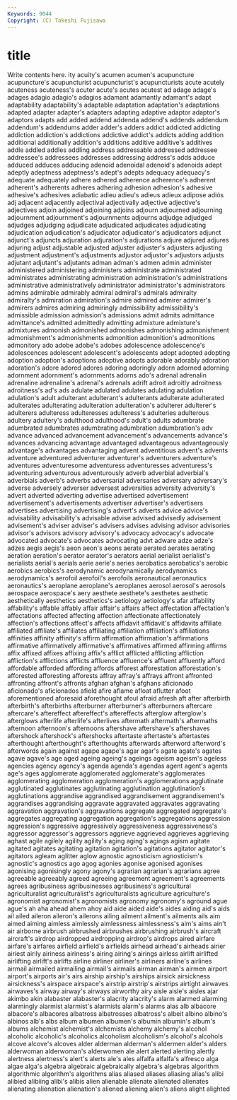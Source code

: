 ```yaml
---
Keywords: 9044 
Copyright: (C) Takeshi Fujisawa
---
```


# title

Write contents here.
ity acuity's acumen acumen's acupuncture acupuncture's acupuncturist acupuncturist's acupuncturists acute
acutely acuteness acuteness's acuter acute's acutes acutest ad adage adage's
adages adagio adagio's adagios adamant adamantly adamant's adapt adaptability adaptability's
adaptable adaptation adaptation's adaptations adapted adapter adapter's adapters adapting adaptive
adaptor adaptor's adaptors adapts add added addend addenda addend's addends
addendum addendum's addendums adder adder's adders addict addicted addicting addiction
addiction's addictions addictive addict's addicts adding addition additional additionally addition's
additions additive additive's additives addle addled addles addling address addressable
addressed addressee addressee's addressees addresses addressing address's adds adduce adduced
adduces adducing adenoid adenoidal adenoid's adenoids adept adeptly adeptness adeptness's
adept's adepts adequacy adequacy's adequate adequately adhere adhered adherence adherence's
adherent adherent's adherents adheres adhering adhesion adhesion's adhesive adhesive's adhesives
adiabatic adieu adieu's adieus adieux adipose adiós adj adjacent adjacently
adjectival adjectivally adjective adjective's adjectives adjoin adjoined adjoining adjoins adjourn
adjourned adjourning adjournment adjournment's adjournments adjourns adjudge adjudged adjudges adjudging
adjudicate adjudicated adjudicates adjudicating adjudication adjudication's adjudicator adjudicator's adjudicators adjunct
adjunct's adjuncts adjuration adjuration's adjurations adjure adjured adjures adjuring adjust
adjustable adjusted adjuster adjuster's adjusters adjusting adjustment adjustment's adjustments adjustor
adjustor's adjustors adjusts adjutant adjutant's adjutants adman adman's admen admin
administer administered administering administers administrate administrated administrates administrating administration administration's
administrations administrative administratively administrator administrator's administrators admins admirable admirably admiral
admiral's admirals admiralty admiralty's admiration admiration's admire admired admirer admirer's
admirers admires admiring admiringly admissibility admissibility's admissible admission admission's admissions
admit admits admittance admittance's admitted admittedly admitting admixture admixture's admixtures
admonish admonished admonishes admonishing admonishment admonishment's admonishments admonition admonition's admonitions
admonitory ado adobe adobe's adobes adolescence adolescence's adolescences adolescent adolescent's
adolescents adopt adopted adopting adoption adoption's adoptions adoptive adopts adorable
adorably adoration adoration's adore adored adores adoring adoringly adorn adorned
adorning adornment adornment's adornments adorns ado's adrenal adrenalin adrenaline adrenaline's
adrenal's adrenals adrift adroit adroitly adroitness adroitness's ad's ads adulate
adulated adulates adulating adulation adulation's adult adulterant adulterant's adulterants adulterate
adulterated adulterates adulterating adulteration adulteration's adulterer adulterer's adulterers adulteress adulteresses
adulteress's adulteries adulterous adultery adultery's adulthood adulthood's adult's adults adumbrate
adumbrated adumbrates adumbrating adumbration adumbration's adv advance advanced advancement advancement's
advancements advance's advances advancing advantage advantaged advantageous advantageously advantage's advantages
advantaging advent adventitious advent's advents adventure adventured adventurer adventurer's adventurers
adventure's adventures adventuresome adventuress adventuresses adventuress's adventuring adventurous adventurously adverb
adverbial adverbial's adverbials adverb's adverbs adversarial adversaries adversary adversary's adverse
adversely adverser adversest adversities adversity adversity's advert adverted adverting advertise
advertised advertisement advertisement's advertisements advertiser advertiser's advertisers advertises advertising advertising's
advert's adverts advice advice's advisability advisability's advisable advise advised advisedly
advisement advisement's adviser adviser's advisers advises advising advisor advisories advisor's
advisors advisory advisory's advocacy advocacy's advocate advocated advocate's advocates advocating
advt adware adze adze's adzes aegis aegis's aeon aeon's aeons
aerate aerated aerates aerating aeration aeration's aerator aerator's aerators aerial
aerialist aerialist's aerialists aerial's aerials aerie aerie's aeries aerobatics aerobatics's
aerobic aerobics aerobics's aerodynamic aerodynamically aerodynamics aerodynamics's aerofoil aerofoil's aerofoils
aeronautical aeronautics aeronautics's aeroplane aeroplane's aeroplanes aerosol aerosol's aerosols aerospace
aerospace's aery aesthete aesthete's aesthetes aesthetic aesthetically aesthetics aesthetics's aetiology
aetiology's afar affability affability's affable affably affair affair's affairs affect
affectation affectation's affectations affected affecting affection affectionate affectionately affection's affections
affect's affects affidavit affidavit's affidavits affiliate affiliated affiliate's affiliates affiliating
affiliation affiliation's affiliations affinities affinity affinity's affirm affirmation affirmation's affirmations
affirmative affirmatively affirmative's affirmatives affirmed affirming affirms affix affixed affixes
affixing affix's afflict afflicted afflicting affliction affliction's afflictions afflicts affluence
affluence's affluent affluently afford affordable afforded affording affords afforest afforestation
afforestation's afforested afforesting afforests affray affray's affrays affront affronted affronting
affront's affronts afghan afghan's afghans aficionado aficionado's aficionados afield afire
aflame afloat aflutter afoot aforementioned aforesaid aforethought afoul afraid afresh
aft after afterbirth afterbirth's afterbirths afterburner afterburner's afterburners aftercare aftercare's
aftereffect aftereffect's aftereffects afterglow afterglow's afterglows afterlife afterlife's afterlives aftermath
aftermath's aftermaths afternoon afternoon's afternoons aftershave aftershave's aftershaves aftershock aftershock's
aftershocks aftertaste aftertaste's aftertastes afterthought afterthought's afterthoughts afterwards afterword afterword's
afterwords again against agape agape's agar agar's agate agate's agates
agave agave's age aged ageing ageing's ageings ageism ageism's ageless
agencies agency agency's agenda agenda's agendas agent agent's agents age's
ages agglomerate agglomerated agglomerate's agglomerates agglomerating agglomeration agglomeration's agglomerations agglutinate
agglutinated agglutinates agglutinating agglutination agglutination's agglutinations aggrandise aggrandised aggrandisement aggrandisement's
aggrandises aggrandising aggravate aggravated aggravates aggravating aggravation aggravation's aggravations aggregate
aggregated aggregate's aggregates aggregating aggregation aggregation's aggregations aggression aggression's aggressive
aggressively aggressiveness aggressiveness's aggressor aggressor's aggressors aggrieve aggrieved aggrieves aggrieving
aghast agile agilely agility agility's aging aging's agings agism agitate
agitated agitates agitating agitation agitation's agitations agitator agitator's agitators agleam
aglitter aglow agnostic agnosticism agnosticism's agnostic's agnostics ago agog agonies
agonise agonised agonises agonising agonisingly agony agony's agrarian agrarian's agrarians
agree agreeable agreeably agreed agreeing agreement agreement's agreements agrees agribusiness
agribusinesses agribusiness's agricultural agriculturalist agriculturalist's agriculturalists agriculture agriculture's agronomist agronomist's
agronomists agronomy agronomy's aground ague ague's ah aha ahead ahem
ahoy aid aide aided aide's aides aiding aid's aids ail
ailed aileron aileron's ailerons ailing ailment ailment's ailments ails aim
aimed aiming aimless aimlessly aimlessness aimlessness's aim's aims ain't air
airborne airbrush airbrushed airbrushes airbrushing airbrush's aircraft aircraft's airdrop airdropped
airdropping airdrop's airdrops aired airfare airfare's airfares airfield airfield's airfields
airhead airhead's airheads airier airiest airily airiness airiness's airing airing's
airings airless airlift airlifted airlifting airlift's airlifts airline airliner airliner's
airliners airline's airlines airmail airmailed airmailing airmail's airmails airman airman's
airmen airport airport's airports air's airs airship airship's airships airsick
airsickness airsickness's airspace airspace's airstrip airstrip's airstrips airtight airwaves airwaves's
airway airway's airways airworthy airy aisle aisle's aisles ajar akimbo
akin alabaster alabaster's alacrity alacrity's alarm alarmed alarming alarmingly alarmist
alarmist's alarmists alarm's alarms alas alb albacore albacore's albacores albatross
albatrosses albatross's albeit albino albino's albinos alb's albs album albumen
albumen's albumin albumin's album's albums alchemist alchemist's alchemists alchemy alchemy's
alcohol alcoholic alcoholic's alcoholics alcoholism alcoholism's alcohol's alcohols alcove alcove's
alcoves alder alderman alderman's aldermen alder's alders alderwoman alderwoman's alderwomen
ale alert alerted alerting alertly alertness alertness's alert's alerts ale's
ales alfalfa alfalfa's alfresco alga algae alga's algebra algebraic algebraically
algebra's algebras algorithm algorithmic algorithm's algorithms alias aliased aliases aliasing
alias's alibi alibied alibiing alibi's alibis alien alienable alienate alienated
alienates alienating alienation alienation's aliened aliening alien's aliens alight alighted
